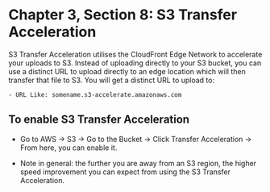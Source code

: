 # Chapter 3, Section 8: S3 Transfer Acceleration

S3 Transfer Acceleration utilises the CloudFront Edge Network to accelerate your uploads to S3. Instead of uploading directly to your S3 bucket, you can use a distinct URL to upload directly to an edge location which will then transfer that file to S3. You will get a distinct URL to upload to:

    - URL Like: somename.s3-accelerate.amazonaws.com

## To enable S3 Transfer Acceleration

- Go to AWS -> S3 -> Go to the Bucket -> Click Transfer Acceleration -> From here, you can enable it.

- Note in general: the further you are away from an S3 region, the higher speed improvement you can expect from using the S3 Transfer Acceleration. 
